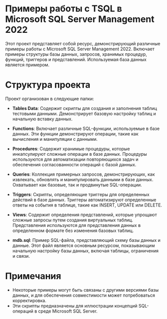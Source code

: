 # Примеры работы с TSQL в Microsoft SQL Server Management 2022
Этот проект представляет собой ресурс, демонстрирующий различные примеры работы с Microsoft SQL Server Management 2022. Включает примеры структуры базы данных, запросов, хранимых процедур, функций, триггеров и представлений. Используемая база данных является примером.

# Структура проекта
Проект организован в следующие папки:

- **Tables Data**: Содержит скрипты для создания и заполнения таблиц тестовыми данными. Демонстрирует базовую настройку таблиц и начальную вставку данных.

- **Functions**: Включает различные SQL-функции, используемые в базе данных. Эти функции демонстрируют операции, такие как вычисления и манипуляции с данными.

- **Procedures**: Содержит хранимые процедуры, которые инкапсулируют сложные операции в базе данных. Процедуры используются для автоматизации повторяющихся задач и обеспечения согласованности операций с базой данных.

- **Queries**: Коллекция примерных запросов, демонстрирующих, как извлекать, обновлять и манипулировать данными в базе данных. Охватывает как базовые, так и продвинутые SQL-операции.

- **Triggers**: Скрипты, определяющие триггеры для определенных действий в базе данных. Триггеры автоматизируют определенные ответы на события в таблице, такие как INSERT, UPDATE или DELETE.

- **Views**: Содержит определения представлений, которые упрощают сложные запросы путем создания виртуальных таблиц. Представления используются для представления данных в определенном формате без изменения базовых таблиц.

- **mdb.sql**: Пример SQL-файла, представляющий схему базы данных и данные. Этот файл является основным ресурсом, показывающим начальную настройку базы данных, включая таблицы, ограничения и связи.


# Примечания
- Некоторые примеры могут быть связаны с другими версиями базы данных, и для обеспечения совместимости может потребоваться корректировка.
- Эти скрипты предназначены для иллюстрации концепций SQL-операций в среде Microsoft SQL Server.
